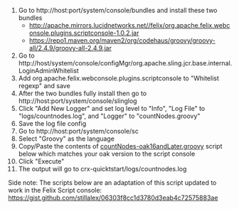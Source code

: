 1. Go to http://host:port/system/console/bundles and install these two bundles
    * http://apache.mirrors.lucidnetworks.net//felix/org.apache.felix.webconsole.plugins.scriptconsole-1.0.2.jar
    * https://repo1.maven.org/maven2/org/codehaus/groovy/groovy-all/2.4.9/groovy-all-2.4.9.jar
2. Go to  http://host/system/console/configMgr/org.apache.sling.jcr.base.internal.LoginAdminWhitelist
3. Add org.apache.felix.webconsole.plugins.scriptconsole to "Whitelist regexp" and save
4. After the two bundles fully install then go to http://host:port/system/console/slinglog
5. Click "Add New Logger" and set log level to "Info", "Log File" to "logs/countnodes.log", and "Logger" to "countNodes.groovy"
5. Save the log file config
6. Go to http://host:port/system/console/sc
7. Select "Groovy" as the language
8. Copy/Paste the contents of [countNodes-oak16andLater.groovy](countNodes-oak16andLater.groovy) script below which matches your oak version to the script console
9. Click "Execute"
10. The output will go to crx-quicktstart/logs/countnodes.log


Side note: The scripts below are an adaptation of this script updated to work in the Felix Script console: https://gist.github.com/stillalex/06303f8cc1d3780d3eab4c72575883ae
